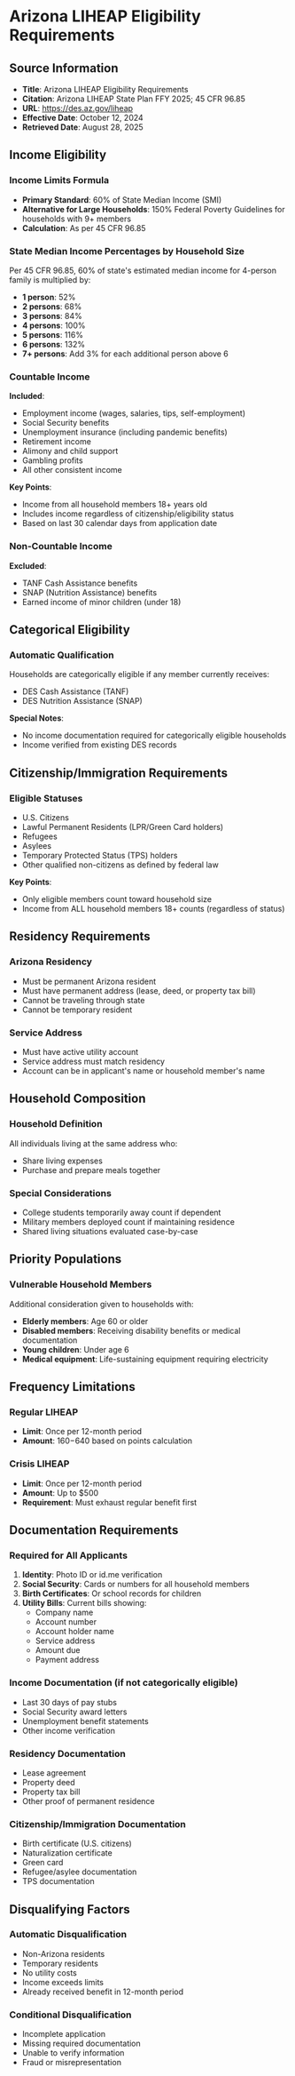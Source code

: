 # Arizona LIHEAP Eligibility Requirements

## Source Information
- **Title**: Arizona LIHEAP Eligibility Requirements
- **Citation**: Arizona LIHEAP State Plan FFY 2025; 45 CFR 96.85
- **URL**: https://des.az.gov/liheap
- **Effective Date**: October 12, 2024
- **Retrieved Date**: August 28, 2025

## Income Eligibility

### Income Limits Formula
- **Primary Standard**: 60% of State Median Income (SMI)
- **Alternative for Large Households**: 150% Federal Poverty Guidelines for households with 9+ members
- **Calculation**: As per 45 CFR 96.85

### State Median Income Percentages by Household Size
Per 45 CFR 96.85, 60% of state's estimated median income for 4-person family is multiplied by:
- **1 person**: 52%
- **2 persons**: 68%
- **3 persons**: 84%
- **4 persons**: 100%
- **5 persons**: 116%
- **6 persons**: 132%
- **7+ persons**: Add 3% for each additional person above 6

### Countable Income
**Included**:
- Employment income (wages, salaries, tips, self-employment)
- Social Security benefits
- Unemployment insurance (including pandemic benefits)
- Retirement income
- Alimony and child support
- Gambling profits
- All other consistent income

**Key Points**:
- Income from all household members 18+ years old
- Includes income regardless of citizenship/eligibility status
- Based on last 30 calendar days from application date

### Non-Countable Income
**Excluded**:
- TANF Cash Assistance benefits
- SNAP (Nutrition Assistance) benefits
- Earned income of minor children (under 18)

## Categorical Eligibility

### Automatic Qualification
Households are categorically eligible if any member currently receives:
- DES Cash Assistance (TANF)
- DES Nutrition Assistance (SNAP)

**Special Notes**:
- No income documentation required for categorically eligible households
- Income verified from existing DES records

## Citizenship/Immigration Requirements

### Eligible Statuses
- U.S. Citizens
- Lawful Permanent Residents (LPR/Green Card holders)
- Refugees
- Asylees
- Temporary Protected Status (TPS) holders
- Other qualified non-citizens as defined by federal law

**Key Points**:
- Only eligible members count toward household size
- Income from ALL household members 18+ counts (regardless of status)

## Residency Requirements

### Arizona Residency
- Must be permanent Arizona resident
- Must have permanent address (lease, deed, or property tax bill)
- Cannot be traveling through state
- Cannot be temporary resident

### Service Address
- Must have active utility account
- Service address must match residency
- Account can be in applicant's name or household member's name

## Household Composition

### Household Definition
All individuals living at the same address who:
- Share living expenses
- Purchase and prepare meals together

### Special Considerations
- College students temporarily away count if dependent
- Military members deployed count if maintaining residence
- Shared living situations evaluated case-by-case

## Priority Populations

### Vulnerable Household Members
Additional consideration given to households with:
- **Elderly members**: Age 60 or older
- **Disabled members**: Receiving disability benefits or medical documentation
- **Young children**: Under age 6
- **Medical equipment**: Life-sustaining equipment requiring electricity

## Frequency Limitations

### Regular LIHEAP
- **Limit**: Once per 12-month period
- **Amount**: $160-$640 based on points calculation

### Crisis LIHEAP
- **Limit**: Once per 12-month period
- **Amount**: Up to $500
- **Requirement**: Must exhaust regular benefit first

## Documentation Requirements

### Required for All Applicants
1. **Identity**: Photo ID or id.me verification
2. **Social Security**: Cards or numbers for all household members
3. **Birth Certificates**: Or school records for children
4. **Utility Bills**: Current bills showing:
   - Company name
   - Account number
   - Account holder name
   - Service address
   - Amount due
   - Payment address

### Income Documentation (if not categorically eligible)
- Last 30 days of pay stubs
- Social Security award letters
- Unemployment benefit statements
- Other income verification

### Residency Documentation
- Lease agreement
- Property deed
- Property tax bill
- Other proof of permanent residence

### Citizenship/Immigration Documentation
- Birth certificate (U.S. citizens)
- Naturalization certificate
- Green card
- Refugee/asylee documentation
- TPS documentation

## Disqualifying Factors

### Automatic Disqualification
- Non-Arizona residents
- Temporary residents
- No utility costs
- Income exceeds limits
- Already received benefit in 12-month period

### Conditional Disqualification
- Incomplete application
- Missing required documentation
- Unable to verify information
- Fraud or misrepresentation